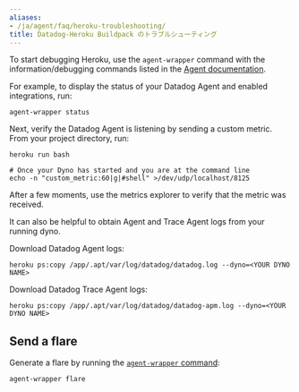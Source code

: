 ```yaml
---
aliases:
- /ja/agent/faq/heroku-troubleshooting/
title: Datadog-Heroku Buildpack のトラブルシューティング
---
```


To start debugging Heroku, use the `agent-wrapper` command with the information/debugging commands listed in the [Agent documentation][1].

For example, to display the status of your Datadog Agent and enabled integrations, run:

```shell
agent-wrapper status
```

Next, verify the Datadog Agent is listening by sending a custom metric. From your project directory, run:

```shell
heroku run bash

# Once your Dyno has started and you are at the command line
echo -n "custom_metric:60|g|#shell" >/dev/udp/localhost/8125
```

After a few moments, use the metrics explorer to verify that the metric was received.

It can also be helpful to obtain Agent and Trace Agent logs from your running dyno.

Download Datadog Agent logs:

```shell
heroku ps:copy /app/.apt/var/log/datadog/datadog.log --dyno=<YOUR DYNO NAME>
```

Download Datadog Trace Agent logs:

```shell
heroku ps:copy /app/.apt/var/log/datadog/datadog-apm.log --dyno=<YOUR DYNO NAME>
```

## Send a flare

Generate a flare by running the [`agent-wrapper` command][1]:

```shell
agent-wrapper flare
```

[1]: /ja/agent/configuration/agent-commands/#agent-status-and-information